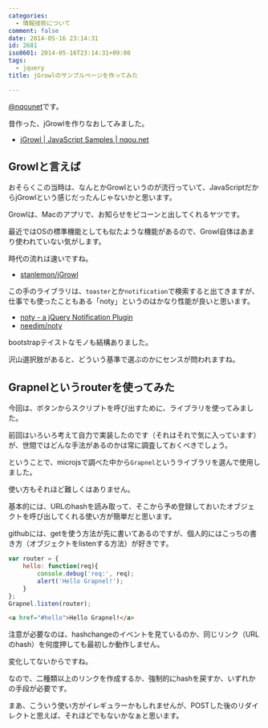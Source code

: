 ```yaml
---
categories:
  - 情報技術について
comment: false
date: 2014-05-16 23:14:31
id: 2681
iso8601: 2014-05-16T23:14:31+09:00
tags:
  - jquery
title: jGrowlのサンプルページを作ってみた

---
```


<p><a href="https://twitter.com/nqounet">@nqounet</a>です。</p>

<p>昔作った、jGrowlを作りなおしてみました。</p>

<ul>
<li><a href="http://nqou.net/samples/jgrowl.html#index">jGrowl | JavaScript Samples | nqou.net</a></li>
</ul>



<h2>Growlと言えば</h2>

<p>おそらくこの当時は、なんとかGrowlというのが流行っていて、JavaScriptだからjGrowlという感じだったんじゃないかと思います。</p>

<p>Growlは、Macのアプリで、お知らせをピコーンと出してくれるヤツです。</p>

<p>最近ではOSの標準機能としても似たような機能があるので、Growl自体はあまり使われていない気がします。</p>

<p>時代の流れは速いですね。</p>

<ul>
<li><a href="https://github.com/stanlemon/jGrowl">stanlemon/jGrowl</a></li>
</ul>

<p>この手のライブラリは、<code>toaster</code>とか<code>notification</code>で検索すると出てきますが、仕事でも使ったこともある「noty」というのはかなり性能が良いと思います。</p>

<ul>
<li><a href="http://ned.im/noty/">noty - a jQuery Notification Plugin</a></li>
<li><a href="https://github.com/needim/noty">needim/noty</a></li>
</ul>

<p>bootstrapテイストなモノも結構ありました。</p>

<p>沢山選択肢があると、どういう基準で選ぶのかにセンスが問われますね。</p>

<h2>Grapnelというrouterを使ってみた</h2>

<p>今回は、ボタンからスクリプトを呼び出すために、ライブラリを使ってみました。</p>

<p>前回はいろいろ考えて自力で実装したのです（それはそれで気に入っています）が、世間ではどんな手法があるのかは常に調査しておくべきでしょう。</p>

<p>ということで、microjsで調べた中から<code>Grapnel</code>というライブラリを選んで使用しました。</p>

<p>使い方もそれほど難しくはありません。</p>

<p>基本的には、URLのhashを読み取って、そこから予め登録しておいたオブジェクトを呼び出してくれる使い方が簡単だと思います。</p>

<p>githubには、getを使う方法が先に書いてあるのですが、個人的にはこっちの書き方（オブジェクトをlistenする方法）が好きです。</p>

```js
var router = {
    hello: function(req){
        console.debug('req:', req);
        alert('Hello Grapnel!');
    }
};
Grapnel.listen(router);
```

```html
<a href="#hello">Hello Grapnel!</a>
```

<p>注意が必要なのは、hashchangeのイベントを見ているのか、同じリンク（URLのhash）を何度押しても最初しか動作しません。</p>

<p>変化してないからですね。</p>

<p>なので、二種類以上のリンクを作成するか、強制的にhashを戻すか、いずれかの手段が必要です。</p>

<p>まあ、こういう使い方がイレギュラーかもしれませんが、POSTした後のリダイレクトと思えば、それほどでもないかなぁと思います。</p>
    	
